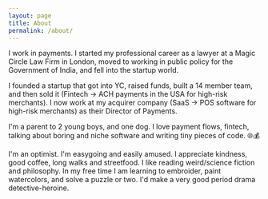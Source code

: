 ```yaml
---
layout: page
title: About
permalink: /about/
---
```



I work in payments. I started my professional career as a lawyer at a Magic Circle Law Firm in London, moved to working in public policy for the Government of India, and fell into the startup world. 

I founded a startup that got into YC, raised funds, built a 14 member team, and then sold it (Fintech -> ACH payments in the USA for high-risk merchants). I now work at my acquirer company (SaaS -> POS software for high-risk merchants) as their Director of Payments.

I'm a parent to 2 young boys, and one dog. I love payment flows, fintech, talking about boring and niche software and writing tiny pieces of code. 🌐💰

I'm an optimist. I'm easygoing and easily amused. I appreciate kindness, good coffee, long walks and streetfood. I like reading weird/science fiction and philosophy. In my free time I am learning to embroider, paint watercolors, and solve a puzzle or two. I'd make a very good period drama detective-heroine.